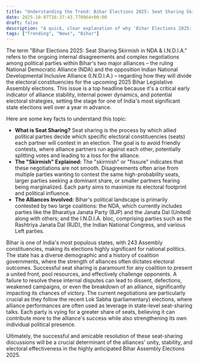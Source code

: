 ```yaml
---
title: "Understanding the Trend: Bihar Elections 2025: Seat Sharing Skirmish in NDA & I.N.D.I.A."
date: 2025-10-07T16:37:43.770964+00:00
draft: false
description: "A quick, clear explanation of why 'Bihar Elections 2025: Seat Sharing Skirmish in NDA & I.N.D.I.A.' is trending."
tags: ["Trending", "News", "Bihar"]
---
```


The term "Bihar Elections 2025: Seat Sharing Skirmish in NDA & I.N.D.I.A." refers to the ongoing internal disagreements and complex negotiations among political parties within Bihar's two major alliances – the ruling National Democratic Alliance (NDA) and the opposition Indian National Developmental Inclusive Alliance (I.N.D.I.A.) – regarding how they will divide the electoral constituencies for the upcoming 2025 Bihar Legislative Assembly elections. This issue is a top headline because it's a critical early indicator of alliance stability, internal power dynamics, and potential electoral strategies, setting the stage for one of India's most significant state elections well over a year in advance.

Here are some key facts to understand this topic:

*   **What is Seat Sharing?** Seat sharing is the process by which allied political parties decide which specific electoral constituencies (seats) each partner will contest in an election. The goal is to avoid friendly contests, where alliance partners run against each other, potentially splitting votes and leading to a loss for the alliance.
*   **The "Skirmish" Explained:** The "skirmish" or "fissure" indicates that these negotiations are not smooth. Disagreements often arise from multiple parties wanting to contest the same high-probability seats, larger parties seeking a dominant share, or smaller partners fearing being marginalized. Each party aims to maximize its electoral footprint and political influence.
*   **The Alliances Involved:** Bihar's political landscape is primarily contested by two large coalitions: the NDA, which currently includes parties like the Bharatiya Janata Party (BJP) and the Janata Dal (United) along with others; and the I.N.D.I.A. bloc, comprising parties such as the Rashtriya Janata Dal (RJD), the Indian National Congress, and various Left parties.

Bihar is one of India's most populous states, with 243 Assembly constituencies, making its elections highly significant for national politics. The state has a diverse demographic and a history of coalition governments, where the strength of alliances often dictates electoral outcomes. Successful seat sharing is paramount for any coalition to present a united front, pool resources, and effectively challenge opponents. A failure to resolve these internal disputes can lead to dissent, defections, weakened campaigns, or even the breakdown of an alliance, significantly impacting its chances of victory. The current negotiations are particularly crucial as they follow the recent Lok Sabha (parliamentary) elections, where alliance performances are often used as leverage in state-level seat-sharing talks. Each party is vying for a greater share of seats, believing it can contribute more to the alliance's success while also strengthening its own individual political presence.

Ultimately, the successful and amicable resolution of these seat-sharing discussions will be a crucial determinant of the alliances' unity, stability, and electoral effectiveness in the highly anticipated Bihar Assembly Elections 2025.